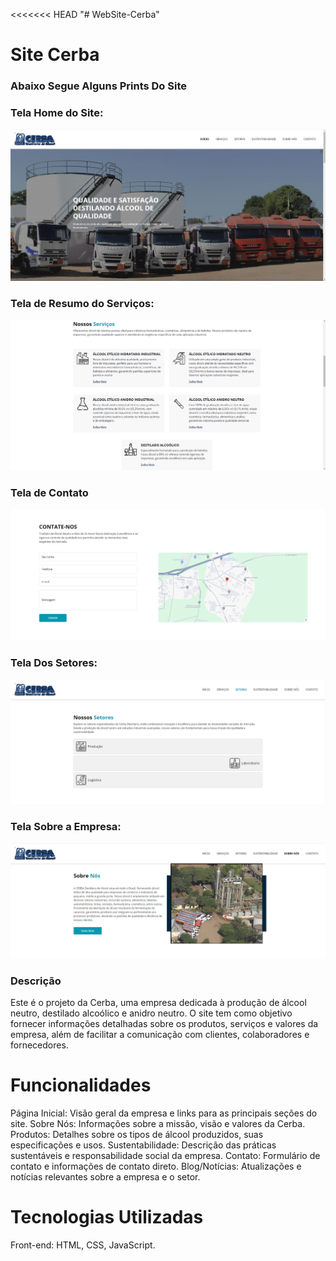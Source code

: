 <<<<<<< HEAD
"# WebSite-Cerba" 
# Site Cerba

### Abaixo Segue Alguns Prints Do Site

### Tela Home do Site:
![Alt text](screenshots/Screenshot_3.png)

### Tela de Resumo do Serviços:
![Alt text](screenshots/Screenshot_1.png)

### Tela de Contato

![Alt text](screenshots/Screenshot_2.png)

### Tela Dos Setores:

![Alt text](screenshots/Screenshot_4.png)

### Tela Sobre a Empresa:

![Alt text](screenshots/Screenshot_5.png)

### Descrição

Este é o projeto da Cerba, uma empresa dedicada à produção de álcool neutro, destilado alcoólico e anidro neutro. O site tem como objetivo fornecer informações detalhadas sobre os produtos, serviços e valores da empresa, além de facilitar a comunicação com clientes, colaboradores e fornecedores.

# Funcionalidades

Página Inicial: Visão geral da empresa e links para as principais seções do site.
Sobre Nós: Informações sobre a missão, visão e valores da Cerba.
Produtos: Detalhes sobre os tipos de álcool produzidos, suas especificações e usos.
Sustentabilidade: Descrição das práticas sustentáveis e responsabilidade social da empresa.
Contato: Formulário de contato e informações de contato direto.
Blog/Notícias: Atualizações e notícias relevantes sobre a empresa e o setor.

# Tecnologias Utilizadas

Front-end: HTML, CSS, JavaScript.

